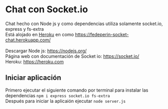 # Chat con Socket.io
Chat hecho con Node js y como dependencias utiliza solamente socket.io, express y fs-extra<br>
Está alojado en <a href="https://heroku.com" target="_blank">Heroku</a> en como https://fedeperin-socket-chat.herokuapp.com/ <br><br>
Descargar Node js: https://nodejs.org/ <br>
Página web con documentación de Socket io: https://socket.io/ <br>
Heroku: https://heroku.com

## Iniciar aplicación
Primero ejecutar el siguiente comando por terminal para instalar las dependencias `npm i express socket.io fs-extra` <br>
Después para iniciar la aplicaión ejecutar `node server.js`
